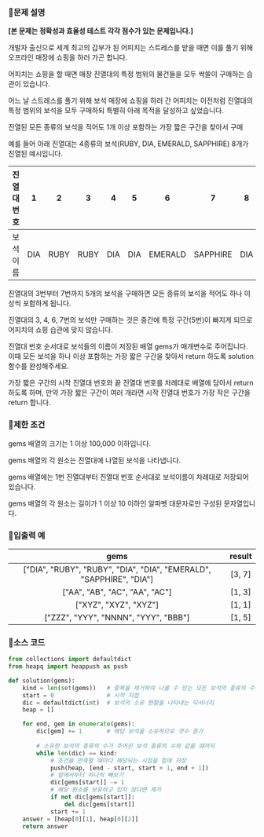 ### 📌문제 설명

**[본 문제는 정확성과 효율성 테스트 각각 점수가 있는 문제입니다.]**

개발자 출신으로 세계 최고의 갑부가 된 어피치는 스트레스를 받을 때면 이를 풀기 위해 오프라인 매장에 쇼핑을 하러 가곤 합니다.

어피치는 쇼핑을 할 때면 매장 진열대의 특정 범위의 물건들을 모두 싹쓸이 구매하는 습관이 있습니다.

어느 날 스트레스를 풀기 위해 보석 매장에 쇼핑을 하러 간 어피치는 이전처럼 진열대의 특정 범위의 보석을 모두 구매하되 특별히 아래 목적을 달성하고 싶었습니다.

진열된 모든 종류의 보석을 적어도 1개 이상 포함하는 가장 짧은 구간을 찾아서 구매

예를 들어 아래 진열대는 4종류의 보석(RUBY, DIA, EMERALD, SAPPHIRE) 8개가 진열된 예시입니다.

|진열대 번호|1|2|3|4|5|6|7|8|
|:-------:|:-------:|:-------:|:-------:|:-------:|:-------:|:-------:|:-------:|:-------:|
|보석 이름|DIA|RUBY|RUBY|DIA|DIA|EMERALD|SAPPHIRE|DIA|

진열대의 3번부터 7번까지 5개의 보석을 구매하면 모든 종류의 보석을 적어도 하나 이상씩 포함하게 됩니다.

진열대의 3, 4, 6, 7번의 보석만 구매하는 것은 중간에 특정 구간(5번)이 빠지게 되므로 어피치의 쇼핑 습관에 맞지 않습니다.

진열대 번호 순서대로 보석들의 이름이 저장된 배열 gems가 매개변수로 주어집니다. 이때 모든 보석을 하나 이상 포함하는 가장 짧은 구간을 찾아서 return 하도록 solution 함수를 완성해주세요.

가장 짧은 구간의 시작 진열대 번호와 끝 진열대 번호를 차례대로 배열에 담아서 return 하도록 하며, 만약 가장 짧은 구간이 여러 개라면 시작 진열대 번호가 가장 작은 구간을 return 합니다.

### 📌제한 조건

gems 배열의 크기는 1 이상 100,000 이하입니다.

gems 배열의 각 원소는 진열대에 나열된 보석을 나타냅니다.

gems 배열에는 1번 진열대부터 진열대 번호 순서대로 보석이름이 차례대로 저장되어 있습니다.

gems 배열의 각 원소는 길이가 1 이상 10 이하인 알파벳 대문자로만 구성된 문자열입니다.

### 📌입출력 예

|gems|result|
|:------:|:------:|
|["DIA", "RUBY", "RUBY", "DIA", "DIA", "EMERALD", "SAPPHIRE", "DIA"]|[3, 7]|
|["AA", "AB", "AC", "AA", "AC"]|[1, 3]|
|["XYZ", "XYZ", "XYZ"]|[1, 1]|
["ZZZ", "YYY", "NNNN", "YYY", "BBB"]|[1, 5]|

### 📌소스 코드

```python
from collections import defaultdict
from heapq import heappush as push

def solution(gems):
    kind = len(set(gems))   # 중복을 제거하여 나올 수 있는 모든 보석의 종류의 수 
    start = 0               # 시작 지점
    dic = defaultdict(int)  # 보석의 소유 현황을 나타내는 딕셔너리
    heap = []               

    for end, gem in enumerate(gems):
        dic[gem] += 1       # 해당 보석을 소유하므로 갯수 증가
        
        # 소유한 보석의 종류의 수가 주어진 보석 종류의 수와 같을 때까지
        while len(dic) == kind:
            # 조건을 만족할 때마다 해당되는 시점을 힙에 저장
            push(heap, [end - start, start + 1, end + 1])
            # 앞에서부터 하나씩 빼보기
            dic[gems[start]] -= 1
            # 해당 원소를 보유하고 있지 않다면 제거
            if not dic[gems[start]]:
                del dic[gems[start]]
            start += 1
    answer = [heap[0][1], heap[0][2]]
    return answer
```
